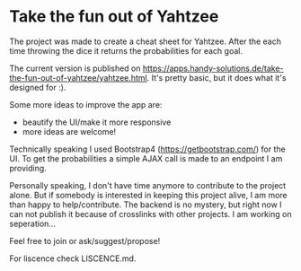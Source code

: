 # Take the fun out of Yahtzee

The project was made to create a cheat sheet for Yahtzee. After the each time throwing the dice it returns the probabilities for each goal.

The current version is published on https://apps.handy-solutions.de/take-the-fun-out-of-yahtzee/yahtzee.html. It's pretty basic, but it does what it's designed for :).

Some more ideas to improve the app are:

- beautify the UI/make it more responsive
- more ideas are welcome!

Technically speaking I used Bootstrap4 (https://getbootstrap.com/) for the UI. To get the probabilities a simple AJAX call is made to an endpoint I am providing.

Personally speaking, I don't have time anymore to contribute to the project alone. But if somebody is interested in keeping this project alive, I am more than happy to help/contribute. The backend is no mystery, but right now I can not publish it because of crosslinks with other projects. I am working on seperation...

Feel free to join or ask/suggest/propose!

For liscence check LISCENCE.md.
